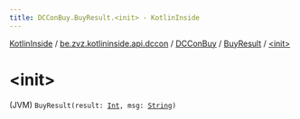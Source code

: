 ```yaml
---
title: DCConBuy.BuyResult.<init> - KotlinInside
---
```


[KotlinInside](../../../index.html) / [be.zvz.kotlininside.api.dccon](../../index.html) / [DCConBuy](../index.html) / [BuyResult](index.html) / [&lt;init&gt;](./-init-.html)

# &lt;init&gt;

(JVM) `BuyResult(result: `[`Int`](https://kotlinlang.org/api/latest/jvm/stdlib/kotlin/-int/index.html)`, msg: `[`String`](https://kotlinlang.org/api/latest/jvm/stdlib/kotlin/-string/index.html)`)`